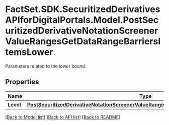 # FactSet.SDK.SecuritizedDerivativesAPIforDigitalPortals.Model.PostSecuritizedDerivativeNotationScreenerValueRangesGetDataRangeBarriersItemsLower
Parameters related to the lower bound.

## Properties

Name | Type | Description | Notes
------------ | ------------- | ------------- | -------------
**Level** | [**PostSecuritizedDerivativeNotationScreenerValueRangesGetDataRangeBarriersItemsLowerLevel**](PostSecuritizedDerivativeNotationScreenerValueRangesGetDataRangeBarriersItemsLowerLevel.md) |  | [optional] 

[[Back to Model list]](../README.md#documentation-for-models) [[Back to API list]](../README.md#documentation-for-api-endpoints) [[Back to README]](../README.md)


